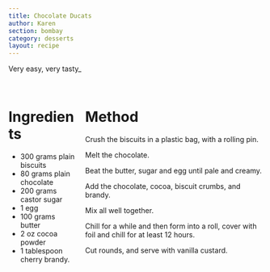 ```yaml
---
title: Chocolate Ducats
author: Karen
section: bombay
category: desserts
layout: recipe
---
```

Very easy, very tasty_

<br>
<div class='columns'> <div class='column is-one-third p-3' markdown='1'>

# Ingredients

* 300 grams plain biscuits
* 80 grams plain chocolate
* 200 grams castor sugar
* 1 egg
* 100 grams butter
* 2 oz cocoa powder
* 1 tablespoon cherry brandy.



</div> <div class='column is-two-thirds p-3' markdown='1'>

# Method


Crush the biscuits in a plastic bag, with a rolling pin.

Melt the chocolate.

Beat the butter, sugar and egg until pale and creamy.

Add the chocolate, cocoa, biscuit crumbs, and brandy.

Mix all well together.

Chill for a while and then form into a roll, cover with foil and chill for at least 12 hours.

Cut rounds, and serve with vanilla custard.








</div> </div>